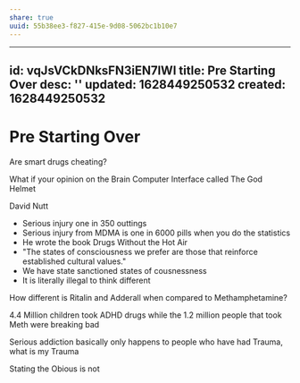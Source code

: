 ```yaml
---
share: true
uuid: 55b38ee3-f827-415e-9d08-5062bc1b10e7
---
```

---
id: vqJsVCkDNksFN3iEN7lWl
title: Pre Starting Over
desc: ''
updated: 1628449250532
created: 1628449250532
---
# Pre Starting Over
Are smart drugs cheating?

What if your opinion on the Brain Computer Interface called The God Helmet

David Nutt

*   Serious injury one in 350 outtings
*   Serious injury from MDMA is one in 6000 pills when you do the statistics
*   He wrote the book Drugs Without the Hot Air
*   "The states of consciousness we prefer are those that reinforce established cultural values."
*   We have state sanctioned states of cousnessness
*   It is literally illegal to think different

How different is Ritalin and Adderall when compared to Methamphetamine?

4.4 Million children took ADHD drugs while the 1.2 million people that took Meth were breaking bad

Serious addiction basically only happens to people who have had Trauma, what is my Trauma

Stating the Obious is not
